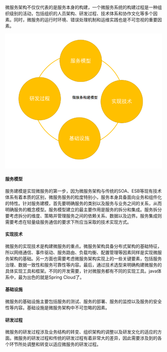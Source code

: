 微服务架构不仅仅代表的是服务本身的构建，一个微服务系统的构建过程是一种组织级别的活动，包括组织的人员架构、研发过程、技术体系和协作文化等多个因素。同时，微服务的运行时环境、错误处理机制和运维实践也是不可忽视的重要因素。

<img src=".\images\微服务构建模型.png" alt="单体应用架构图" style="zoom:75%;" />

#### 服务模型

服务建模是实现微服务的第一步，因为微服务架构与传统的SOA、ESB等现有技术体系有着本质的区别，微服务服务的粒度特别小，服务本身具备面向业务和组件化的特性。针对服务建模，首先要明确服务的类别以及服务与业务之间的关系，从而明确服务的概念模型。服务模型建立的最主要作用是服务的拆分和集成。服务拆分要考虑拆分的维度、策略并管理服务之间的依赖关系、数据以及边界。服务集成则需要考虑在轻量级服务通信的要求下所应当采取的技术实现方式。

#### 实现技术

微服务的实现技术是构建微服务的重点。微服务架构具备分布式架构的基础特征，所以网络通信、事件驱动、服务路由、负载均衡、配置管理等因素同样是实现微服务架构的基础。另一方面也需要考虑微服务架构实现上的一些关键要素，包括服务治理、数据一致性和服务可靠性等内容。最后，通过技术选型来明确构建微服务的具体实现工具和框架。不同的开发需要，针对微服务都有不同的实现工具。java体系中，最为出色的就是Spring Cloud了。

#### 基础设施

微服务的基础设施主要包括服务的测试、服务的部署、服务的监控以及服务的安全性等内容。基础设施是微服务架构中不可忽略的因素。

#### 研发过程

微服务的研发过程涉及业务结构的转变、组织架构的调整以及研发文化的适应的方面。微服务的研发过程和传统的研发过程有着非常大的差异，因此需要涉及到的各个环节所处调整和转变以适应微服务的研发过程。

